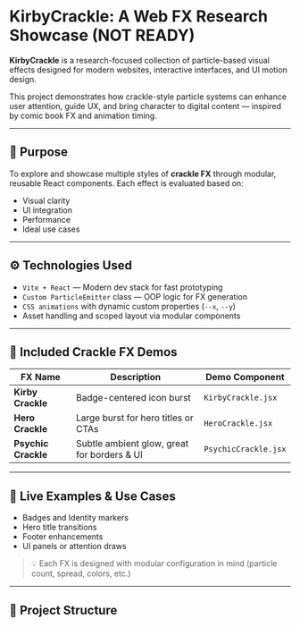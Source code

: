 # KirbyCrackle: A Web FX Research Showcase (NOT READY)

**KirbyCrackle** is a research-focused collection of particle-based visual effects designed for modern websites, interactive interfaces, and UI motion design.

This project demonstrates how crackle-style particle systems can enhance user attention, guide UX, and bring character to digital content — inspired by comic book FX and animation timing.

---

## 🎯 Purpose

To explore and showcase multiple styles of **crackle FX** through modular, reusable React components. Each effect is evaluated based on:

- Visual clarity
- UI integration
- Performance
- Ideal use cases

---

## ⚙️ Technologies Used

- `Vite + React` — Modern dev stack for fast prototyping
- `Custom ParticleEmitter` class — OOP logic for FX generation
- `CSS animations` with dynamic custom properties (`--x`, `--y`)
- Asset handling and scoped layout via modular components

---

## 🎇 Included Crackle FX Demos

| FX Name         | Description                                      | Demo Component |
|----------------|--------------------------------------------------|----------------|
| **Kirby Crackle**   | Badge-centered icon burst                     | `KirbyCrackle.jsx` |
| **Hero Crackle**    | Large burst for hero titles or CTAs           | `HeroCrackle.jsx`  |
| **Psychic Crackle** | Subtle ambient glow, great for borders & UI   | `PsychicCrackle.jsx` |

---

## 🧪 Live Examples & Use Cases

- Badges and Identity markers  
- Hero title transitions  
- Footer enhancements  
- UI panels or attention draws

> 💡 Each FX is designed with modular configuration in mind (particle count, spread, colors, etc.)

---

## 📁 Project Structure

